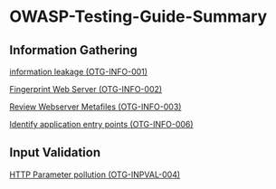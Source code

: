 # OWASP-Testing-Guide-Summary

## Information Gathering
[information leakage (OTG-INFO-001)](https://github.com/0x3h4b/OWASP-Testing-Guide-Summary/blob/main/OTG-INFO/Conduct%20search%20engine%20discovery-reconnaissance%20for%20information%20leakage%20(OTG-INFO-001).md)

[Fingerprint Web Server (OTG-INFO-002)](https://github.com/0x3h4b/OWASP-Testing-Guide-Summary/blob/main/OTG-INFO/Fingerprint%20Web%20Server%20(OTG-INFO-002).md)

[Review Webserver Metafiles (OTG-INFO-003)](https://github.com/0x3h4b/OWASP-Testing-Guide-Summary/blob/main/OTG-INFO/Review%20Webserver%20Metafiles%20for%20Information%20Leakage%20(OTG-INFO-003).md)

[Identify application entry points (OTG-INFO-006)](https://github.com/0x3h4b/OWASP-Testing-Guide-Summary/blob/main/OTG-INFO/Identify%20application%20entry%20points%20(OTG-INFO-006).md)

## Input Validation
[HTTP Parameter pollution (OTG-INPVAL-004)](https://github.com/0x3h4b/OWASP-Testing-Guide-Summary/blob/main/OTG-INPVAL/HTTP%20Parameter%20pollution%20(OTG-INPVAL-004).md)
